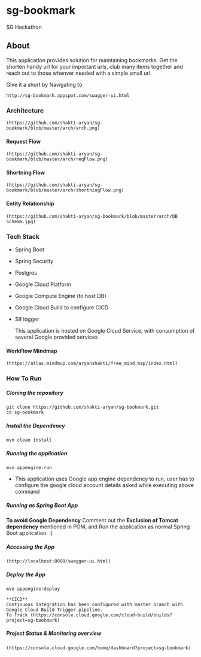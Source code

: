 # sg-bookmark
SG Hackathon

## About
This application provides solution for maintaining bookmarks. Get the shorten handy url for your important urls, club many items together and reach out to those whenver needed with a simple small url.

Give it a short by Navigating to

    http://sg-bookmark.appspot.com/swagger-ui.html

### Architecture

    (https://github.com/shakti-aryan/sg-bookmark/blob/master/arch/arch.png)

#### Request Flow

    (https://github.com/shakti-aryan/sg-bookmark/blob/master/arch/reqFlow.png)

#### Shortning Flow
    (https://github.com/shakti-aryan/sg-bookmark/blob/master/arch/shortningFlow.png)

#### Entity Relationship
    (https://github.com/shakti-aryan/sg-bookmark/blob/master/arch/DB Schema.jpg)


### Tech Stack
 * Spring Boot
 * Spring Security
 * Postgres
 * Google Cloud Platform
 * Google Compute Engine (to host DB)
 * Google Cloud Build to configure CICD
 * Slf logger

    This application is hosted on Google Cloud Service, with consumption of several Google provided services

#### WorkFlow Mindmap

    (https://atlas.mindmup.com/aryanshakti/free_mind_map/index.html)

### How To Run

##### Cloning the repository

    git clone https://github.com/shakti-aryan/sg-bookmark.git
    cd sg-bookmark
##### Install the Dependency

    mvn clean install

##### Running the application
    mvn appengine:run

* This application uses Google app engine dependency to run, user has to configure the google cloud account details asked while executing above command

##### Running as Spring Boot App
**To avoid Google Dependency**
    Comment out the **Exclusion of Tomcat dependency** mentioned in POM, and Run the application as normal Spring Boot application. :)

##### Accessing the App
    (http://localhost:8080/swagger-ui.html)

##### Deploy the App
    mvn appengine:deploy

    **CICD**
    Continuous Integration has been configured with master branch with Google Cloud Build Trigger pipeline.
    To Track (https://console.cloud.google.com/cloud-build/builds?project=sg-bookmark)

##### Project Status & Monitoring overview

    (https://console.cloud.google.com/home/dashboard?project=sg-bookmark)
